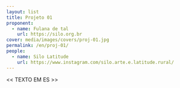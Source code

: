 ```yaml
---
layout: list
title: Projeto 01
proponent:
  - name: Fulana de tal
    url: https://silo.org.br
cover: media/images/covers/proj-01.jpg
permalink: /en/proj-01/
people:
  - name: Silo Latitude
    url: https://www.instagram.com/silo.arte.e.latitude.rural/
---
```


<< TEXTO EM ES >>
